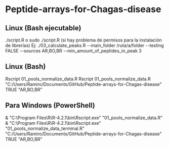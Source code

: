 # Peptide-arrays-for-Chagas-disease


## Linux (Bash ejecutable)
./script.R
o sudo ./script.R (si hay problema de permisos para la instalación de librerías)
Ej: ./03_calculate_peaks.R --main_folder /ruta/a/folder --testing FALSE --sources AR,BO,BR --min_amount_of_peptides_in_peak 3


## Linux (Bash)
Rscript 01_pools_normalize_data.R
Rscript 01_pools_normalize_data.R "C:/Users/Ramiro/Documents/GitHub/Peptide-arrays-for-Chagas-disease" TRUE "AR,BO,BR" 


## Para Windows (PowerShell)
& "C:\Program Files\R\R-4.2.1\bin\Rscript.exe" "01_pools_normalize_data.R"
& "C:\Program Files\R\R-4.2.1\bin\Rscript.exe" "01_pools_normalize_data_terminal.R" "C:/Users/Ramiro/Documents/GitHub/Peptide-arrays-for-Chagas-disease" TRUE "AR,BO,BR" 